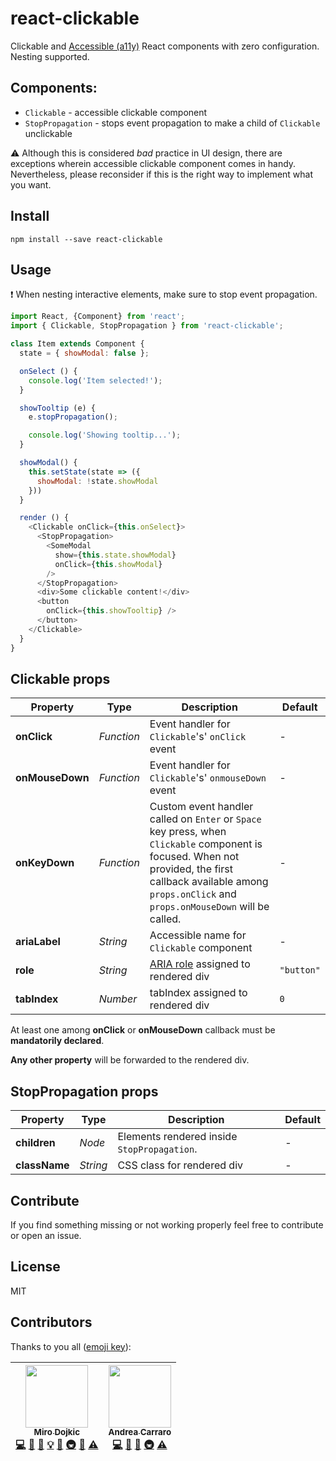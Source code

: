 # react-clickable

Clickable and [Accessible (a11y)](https://a11yproject.com/) React components with zero configuration. Nesting supported.

## Components:

* `Clickable` - accessible clickable component
* `StopPropagation` - stops event propagation to make a child of `Clickable` unclickable

:warning: Although this is considered _bad_ practice in UI design, there are
exceptions wherein accessible clickable component comes in handy. Nevertheless,
please reconsider if this is the right way to implement what you want.

## Install

```
npm install --save react-clickable
```

## Usage

:heavy_exclamation_mark: When nesting interactive elements, make sure to stop
event propagation.

```javascript
import React, {Component} from 'react';
import { Clickable, StopPropagation } from 'react-clickable';

class Item extends Component {
  state = { showModal: false };

  onSelect () {
    console.log('Item selected!');
  }

  showTooltip (e) {
    e.stopPropagation();

    console.log('Showing tooltip...');
  }

  showModal() {
    this.setState(state => ({
      showModal: !state.showModal
    }))
  }

  render () {
    <Clickable onClick={this.onSelect}>
      <StopPropagation>
        <SomeModal
          show={this.state.showModal}
          onClick={this.showModal}
        />
      </StopPropagation>
      <div>Some clickable content!</div>
      <button
        onClick={this.showTooltip} />
      </button>
    </Clickable>
  }
}
```

## Clickable props

Property | Type | Description | Default
----- | ----- | ----- | -----
**onClick** | *Function* | Event handler for `Clickable`'s' `onClick` event | -
**onMouseDown** | *Function* | Event handler for `Clickable`'s' `onmouseDown` event | -
**onKeyDown** | *Function* | Custom event handler called on `Enter` or `Space` key press, when `Clickable` component is focused. When not provided, the first callback available among `props.onClick` and  `props.onMouseDown` will be called.| -
**ariaLabel** | *String* | Accessible name for `Clickable` component | -
**role** | *String* | [ARIA role](https://developer.mozilla.org/en-US/docs/Web/Accessibility/ARIA/ARIA_Techniques) assigned to rendered div | `"button"`
**tabIndex** | *Number* | tabIndex assigned to rendered div | `0`

At least one among **onClick** or **onMouseDown** callback must be **mandatorily declared**.

**Any other property** will be forwarded to the rendered div.

## StopPropagation props

Property | Type | Description | Default
----- | ----- | ----- | -----
**children** | *Node* | Elements rendered inside `StopPropagation`. | -
**className** | *String* | CSS class for rendered div | -

## Contribute

If you find something missing or not working properly feel free to contribute or
open an issue.

## License

MIT

## Contributors

Thanks to you all ([emoji key](https://github.com/kentcdodds/all-contributors#emoji-key)):

<!-- ALL-CONTRIBUTORS-LIST:START - Do not remove or modify this section -->
<!-- prettier-ignore -->
| [<img src="https://avatars2.githubusercontent.com/u/9119913?v=4" width="100px;"/><br /><sub><b>Miro Dojkic</b></sub>](https://github.com/MiroDojkic)<br />[💻](https://github.com/MiroDojkic/react-clickable/commits?author=MiroDojkic "Code") [💬](#question-MiroDojkic "Answering Questions") [📖](https://github.com/MiroDojkic/react-clickable/commits?author=MiroDojkic "Documentation") [💡](#example-MiroDojkic "Examples") [🤔](#ideas-MiroDojkic "Ideas, Planning, & Feedback") [🚇](#infra-MiroDojkic "Infrastructure (Hosting, Build-Tools, etc)") [👀](#review-MiroDojkic "Reviewed Pull Requests") [⚠️](https://github.com/MiroDojkic/react-clickable/commits?author=MiroDojkic "Tests") | [<img src="https://avatars3.githubusercontent.com/u/4573549?v=4" width="100px;"/><br /><sub><b>Andrea Carraro</b></sub>](http://www.andreacarraro.it)<br />[💻](https://github.com/MiroDojkic/react-clickable/commits?author=toomuchdesign "Code") [📖](https://github.com/MiroDojkic/react-clickable/commits?author=toomuchdesign "Documentation") [🤔](#ideas-toomuchdesign "Ideas, Planning, & Feedback") [🚇](#infra-toomuchdesign "Infrastructure (Hosting, Build-Tools, etc)") [⚠️](https://github.com/MiroDojkic/react-clickable/commits?author=toomuchdesign "Tests") |
| :---: | :---: |
<!-- ALL-CONTRIBUTORS-LIST:END -->
